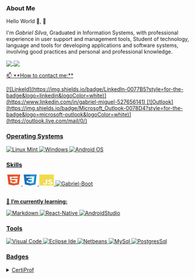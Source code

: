### About Me 

Hello World 👋,  💬

<p>
I'm <i>Gabriel Silva</i>, Graduated in Information Systems, with professional experience in user support and management tools, Student of technology, language and tools for developing applications and software systems, involving good practices and personal and professional knowledge.
</p>

<div>
    <a href="https://github.com/GabrielSilva88">
       <img align="center" height="195em" src="https://github-readme-stats.vercel.app/api?username=gabrielsilva88&show_icons=true&theme=dark"/>
       <img align="center" height="195em" src="https://github-readme-stats.vercel.app/api/top-langs/?username=gabrielsilva88&layout=compact&theme=dark"/>
</div>

<!--
![GabrielSilva stats](https://github-readme-stats.vercel.app/api?username=gabrielsilva88&show_icons=true&theme=dark)
[![GabrielSilva88 top-langs](https://github-readme-stats.vercel.app/api/top-langs/?username=gabrielsilva88&layout=compact&theme=dark)](https://github.com/gabrielsilva88/github-readme-stats)
-->
<p></p>
📫 **How to contact me:**
<p></p>
[![LinkeId](https://img.shields.io/badge/LinkedIn-0077B5?style=for-the-badge&logo=linkedin&logoColor=white)](https://www.linkedin.com/in/gabriel-miguel-527656141)
[![Outlook](https://img.shields.io/badge/Microsoft_Outlook-0078D4?style=for-the-badge&logo=microsoft-outlook&logoColor=white)](https://outlook.live.com/mail/0/)

### Operating Systems

![Linux Mint](https://img.shields.io/badge/Linux_Mint-87CF3E?style=for-the-badge&logo=linux-mint&logoColor=white)
![Windows](https://img.shields.io/badge/Windows-0078D6?style=for-the-badge&logo=windows&logoColor=white)
![Android OS](https://img.shields.io/badge/Android-3DDC84?style=for-the-badge&logo=android&logoColor=white)

### Skills

<div>
    <img alt="Gabriel-HTML" height="30" width="40" src="https://raw.githubusercontent.com/devicons/devicon/master/icons/html5/html5-original.svg">
    <img alt="Gabriel-CSS" height="30" width="40" src="https://raw.githubusercontent.com/devicons/devicon/master/icons/css3/css3-original.svg">
    <img alt="Gabriel-Js" height="30" width="40" src="https://raw.githubusercontent.com/devicons/devicon/master/icons/javascript/javascript-plain.svg">
    <img alt="Gabriel-Boot" height="30" width="40" src="https://cdn.jsdelivr.net/gh/devicons/devicon/icons/bootstrap/bootstrap-original-wordmark.svg" />
    
</div><br/>

🌱 **I’m currently learning:**

![Markdown](https://img.shields.io/badge/Markdown-000000?style=for-the-badge&logo=markdown&logoColor=white)
![React-Native](https://img.shields.io/badge/React_Native-20232A?style=for-the-badge&logo=react&logoColor=61DAFB)
![AndroidStudio](https://img.shields.io/badge/Android_Studio-3DDC84?style=for-the-badge&logo=android-studio&logoColor=white)

### Tools

![Visual Code](	https://img.shields.io/badge/Visual_Studio_Code-0078D4?style=for-the-badge&logo=visual%20studio%20code&logoColor=white)
![Eclipse Ide](https://img.shields.io/badge/Eclipse-2C2255?style=for-the-badge&logo=eclipse&logoColor=white)
![Netbeans](https://img.shields.io/badge/apache%20netbeans-1B6AC6?style=for-the-badge&logo=apache%20netbeans%20IDE&logoColor=white)
![MySql](https://img.shields.io/badge/MySQL-00000F?style=for-the-badge&logo=mysql&logoColor=white)
![PostgresSql](https://img.shields.io/badge/PostgreSQL-316192?style=for-the-badge&logo=postgresql&logoColor=white)

### Badges

<details>
<summary> CertiProf </summary>
    <img src="/img/fundamentos-na-lei-geral-de-protecao-de-dados-lgpdf.png" width="100px"></img>
    <img src="/img/lifelong-learning.png" width="100px" ></img>
</details>

<!-- Mesmo efeito ao apresentar dado no markdown 
    
 <div align="center">
     <a href="https://github.com/gabrielsilva88/">
     <img height="175" src="https://github-readme-stats.vercel.app/api?username=gabrielsilva88&show_icons=true&theme=dracula&layoyt=compact"/>
     <img height="175" src="https://github-readme-stats.vercel.app/api/top-langs/?username=gabrielsilva88&theme=dracula&layout=compact"/>
   </div>
-->

<!--  Versão não Utilizada para ocasião. 
<h3 align="center">  Hello World 👋, I'm Gabriel Silva! </h3> 
<div align="center">
     <a href="https://github.com/gabrielsilva88/">
     <img height="175" src="https://github-readme-stats.vercel.app/api?username=gabrielsilva88&show_icons=true&theme=dracula&layoyt=compact"/>
     <img height="175" src="https://github-readme-stats.vercel.app/api/top-langs/?username=gabrielsilva88&theme=defau&layout=compact"/>
   </div>
   ### About Me
  Graduated in Information Systems, with professional experience in user support and management tools, Technology student, in development and database applications, their frameworks.
🌱 I’m currently learning Javascript with react-Native
<a href="https://www.linkedin.com/in/rafaella-ballerini-45875016a" target="_blank"><img src="https://img.shields.io/badge/-LinkedIn-%230077B5?style=for-the-badge&logo=linkedin&logoColor=white" target="_blank"></a> 
### Skills
### Tools
     Imagem do status do GitHub com icones e dados de perfil. 
![GabrielSilva88 GitHub stats](https://github-readme-stats.vercel.app/api?username=GabrielSilva88&show_icons=true&theme=dracula)
[![Top Linguagens](https://github-readme-stats.vercel.app/api/top-langs/?username=GabrielSilva88&theme=dracula&layout=compact)](https://github.com/GabrielSilva88/github-readme-stats)

**GabrielSilva88/GabrielSilva88** is a ✨ _special_ ✨ repository because its `README.md` (this file) appears on your GitHub profile.

Here are some ideas to get you started:

- 🔭 I’m currently working on ...
- 🌱 I’m currently learning ...
- 👯 I’m looking to collaborate on ...
- 🤔 I’m looking for help with ...
- 💬 Ask me about ...
- 📫 How to reach me: ...
- 😄 Pronouns: ...
- ⚡ Fun fact: ...
-->
